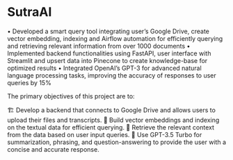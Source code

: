 # SutraAI


• Developed a smart query tool integrating user’s Google Drive, create vector embedding, indexing and Airflow automation for efficiently querying and retrieving relevant information from over 1000 documents
• Implemented backend functionalities using FastAPI, user interface with Streamlit and upsert data into Pinecone to create knowledge-base for optimized results
• Integrated OpenAI’s GPT-3 for advanced natural language processing tasks, improving the accuracy of responses to user queries by 15%

The primary objectives of this project are to:

🏗️ Develop a backend that connects to Google Drive and allows users to upload their files and transcripts.
🤖 Build vector embeddings and indexing on the textual data for efficient querying.
🔎 Retrieve the relevant context from the data based on user input queries.
🧠 Use GPT-3.5 Turbo for summarization, phrasing, and question-answering to provide the user with a concise and accurate response.
